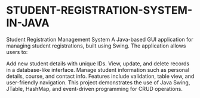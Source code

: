 # STUDENT-REGISTRATION-SYSTEM-IN-JAVA
Student Registration Management System
A Java-based GUI application for managing student registrations, built using Swing. The application allows users to:

Add new student details with unique IDs.
View, update, and delete records in a database-like interface.
Manage student information such as personal details, course, and contact info.
Features include validation, table view, and user-friendly navigation.
This project demonstrates the use of Java Swing, JTable, HashMap, and event-driven programming for CRUD operations.
